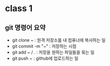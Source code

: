 # class 1

## git 명령어 요약

- git clone ~ : 원격 저장소를 내 컴퓨너에 복사하는 일
- git commit -m "~" : 저장하는 시점
- git add ~ / . : 저장을 원하는 파일들을 묶는 일
- git push ~ : github에 업로드하는 일